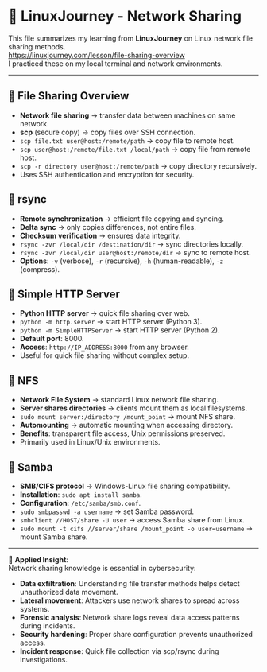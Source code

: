 # 🐧 LinuxJourney - Network Sharing

This file summarizes my learning from **LinuxJourney** on Linux network file sharing methods.  
https://linuxjourney.com/lesson/file-sharing-overview  
I practiced these on my local terminal and network environments.

---

## 🔹 File Sharing Overview
- **Network file sharing** → transfer data between machines on same network.
- **scp** (secure copy) → copy files over SSH connection.
- `scp file.txt user@host:/remote/path` → copy file to remote host.
- `scp user@host:/remote/file.txt /local/path` → copy file from remote host.
- `scp -r directory user@host:/remote/path` → copy directory recursively.
- Uses SSH authentication and encryption for security.

## 🔹 rsync
- **Remote synchronization** → efficient file copying and syncing.
- **Delta sync** → only copies differences, not entire files.
- **Checksum verification** → ensures data integrity.
- `rsync -zvr /local/dir /destination/dir` → sync directories locally.
- `rsync -zvr /local/dir user@host:/remote/dir` → sync to remote host.
- **Options**: `-v` (verbose), `-r` (recursive), `-h` (human-readable), `-z` (compress).

## 🔹 Simple HTTP Server
- **Python HTTP server** → quick file sharing over web.
- `python -m http.server` → start HTTP server (Python 3).
- `python -m SimpleHTTPServer` → start HTTP server (Python 2).
- **Default port**: 8000.
- **Access**: `http://IP_ADDRESS:8000` from any browser.
- Useful for quick file sharing without complex setup.

## 🔹 NFS
- **Network File System** → standard Linux network file sharing.
- **Server shares directories** → clients mount them as local filesystems.
- `sudo mount server:/directory /mount_point` → mount NFS share.
- **Automounting** → automatic mounting when accessing directory.
- **Benefits**: transparent file access, Unix permissions preserved.
- Primarily used in Linux/Unix environments.

## 🔹 Samba
- **SMB/CIFS protocol** → Windows-Linux file sharing compatibility.
- **Installation**: `sudo apt install samba`.
- **Configuration**: `/etc/samba/smb.conf`.
- `sudo smbpasswd -a username` → set Samba password.
- `smbclient //HOST/share -U user` → access Samba share from Linux.
- `sudo mount -t cifs //server/share /mount_point -o user=username` → mount Samba share.

---

📌 **Applied Insight**:  
Network sharing knowledge is essential in cybersecurity:
- **Data exfiltration**: Understanding file transfer methods helps detect unauthorized data movement.  
- **Lateral movement**: Attackers use network shares to spread across systems.  
- **Forensic analysis**: Network share logs reveal data access patterns during incidents.  
- **Security hardening**: Proper share configuration prevents unauthorized access.  
- **Incident response**: Quick file collection via scp/rsync during investigations.
